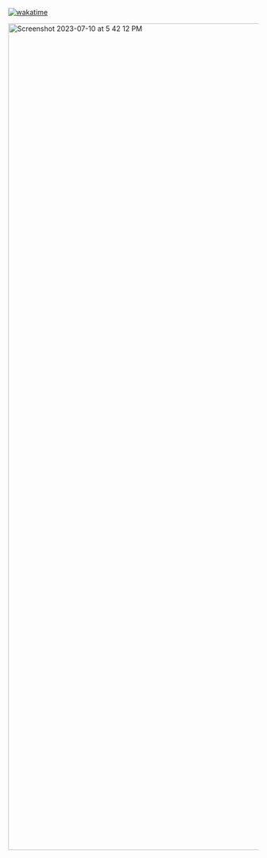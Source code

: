 [![wakatime](https://wakatime.com/badge/user/02c4c477-aaa4-4ea3-8e40-e36eaad16757/project/dad67fc4-0143-43ef-a959-5c0814117bd7.svg)](https://wakatime.com/badge/user/02c4c477-aaa4-4ea3-8e40-e36eaad16757/project/dad67fc4-0143-43ef-a959-5c0814117bd7)

<img width="1665" alt="Screenshot 2023-07-10 at 5 42 12 PM" src="https://github.com/theringsofsaturn/3D-sky-island-portfolio/assets/60050952/f5391c54-3663-445e-98da-cd3ae7038da2">
